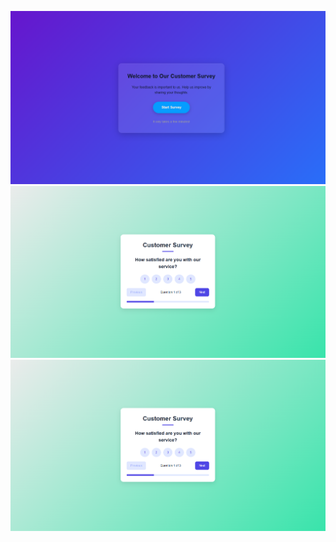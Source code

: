 ![!image alt](https://github.com/ashishkontham12/Customer-Survey/blob/e62d8c294fb5181d418786766f815dc1837fc62e/Screenshot%202025-02-25%20225508.png)
![image alt](https://github.com/ashishkontham12/Customer-Survey/blob/d3c4e7df184aa48e5adbc096f90b2b430a67bdfc/Screenshot%202025-02-25%20003212.png)
![image alt](https://github.com/ashishkontham12/Customer-Survey/blob/9fdf4153570f3ef407fbd9336fbeedf161d47025/Screenshot%202025-02-25%20003212.png)


